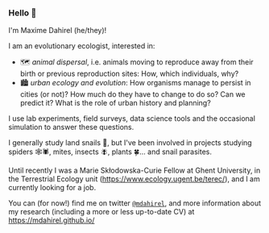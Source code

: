 ### Hello 👋

I'm Maxime Dahirel (he/they)!

I am an evolutionary ecologist, interested in:  
- 🗺️ *animal dispersal*, i.e. animals moving to reproduce away from their birth or previous reproduction sites: How, which individuals, why?  
- 🏙️ *urban ecology and evolution*: How organisms manage to persist in cities (or not)? How much do they have to change to do so? Can we predict it? What is the role of urban history and planning?

I use lab experiments, field surveys, data science tools and the occasional simulation to answer these questions.

I generally study land snails 🐌, but I've been involved in projects studying spiders 🕸️🕷️, mites, insects 🪰, plants 🍀... and snail parasites.

Until recently I was a Marie Skłodowska-Curie Fellow at Ghent University, in the Terrestrial Ecology unit (https://www.ecology.ugent.be/terec/), and I am currently looking for a job.

You can (for now!) find me on twitter [`@mdahirel`](https://twitter.com/mdahirel), and more information about my research (including a more or less up-to-date CV) at https://mdahirel.github.io/

<!--
**mdahirel/mdahirel** is a ✨ _special_ ✨ repository because its `README.md` (this file) appears on your GitHub profile.

Here are some ideas to get you started:

- 🔭 I’m currently working on ...
- 🌱 I’m currently learning ...
- 👯 I’m looking to collaborate on ...
- 🤔 I’m looking for help with ...
- 💬 Ask me about ...
- 📫 How to reach me: ...
- 😄 Pronouns: ...
- ⚡ Fun fact: ...
-->
